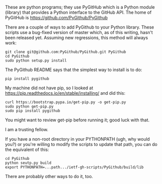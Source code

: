 
These are python programs; they use PyGitHub which is a Python module
(library) that provides a Python interface to the GitHub API.
The home of PyGitHub is https://github.com/PyGithub/PyGithub

There are a couple of ways to add PyGithub to your Python library.  These
scripts use a bug-fixed version of master which, as of this writing,
hasn't been released yet.  Assuming new regressions, this method will
always work:

	git clone git@github.com:PyGithub/PyGithub.git PyGithub
	cd PyGithub
	sudo python setup.py install

The PyGithub README says that the simplest way to install is to do:

    pip install pygithub

My machine did not have pip, so I looked at
https://pip.readthedocs.io/en/stable/installing/ and did this:

    curl https://bootstrap.pypa.io/get-pip.py -o get-pip.py
    sudo python get-pip.py 
    sudo pip install pygithub

You might want to review get-pip before running it; good luck with that.

I am a trusting fellow.

If you have a non-root directory in your PYTHONPATH (ugh, why would you?)
or you're willing to modify the scripts to update that path, you can
do the equivalent of this:

	cd PyGithub
	python seutp.py build
	export PYTHONPATH=...path.../ietf-gh-scripts/PyGithub/build/lib

There are probably other ways to do it, too.
